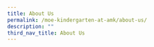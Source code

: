 ```yaml
---
title: About Us
permalink: /moe-kindergarten-at-amk/about-us/
description: ""
third_nav_title: About Us
---
```

